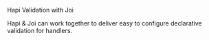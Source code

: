 Hapi Validation with Joi

Hapi & Joi can work together to deliver easy to configure declarative validation for handlers.